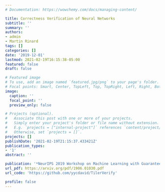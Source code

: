 ```yaml
---
# Documentation: https://wowchemy.com/docs/managing-content/

title: Correctness Verification of Neural Networks
subtitle: ''
summary: ''
authors:
- admin
- Martin Rinard
tags: []
categories: []
date: '2019-12-01'
lastmod: 2021-02-19T16:15:38-05:00
featured: false
draft: false

# Featured image
# To use, add an image named `featured.jpg/png` to your page's folder.
# Focal points: Smart, Center, TopLeft, Top, TopRight, Left, Right, BottomLeft, Bottom, BottomRight.
image:
  caption: ''
  focal_point: ''
  preview_only: false

# Projects (optional).
#   Associate this post with one or more of your projects.
#   Simply enter your project's folder or file name without extension.
#   E.g. `projects = ["internal-project"]` references `content/project/deep-learning/index.md`.
#   Otherwise, set `projects = []`.
projects: []
publishDate: '2021-02-19T21:15:37.433421Z'
publication_types:
- '1'
abstract: ''

publication: '*NeurIPS 2019 Workshop on Machine Learning with Guarantees*'
url_pdf: https://arxiv.org/pdf/1906.01030.pdf
url_code: 'https://github.com/yycdavid/TilerVerify'

profile: false
---
```


